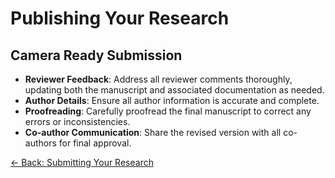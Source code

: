 # Publishing Your Research

## Camera Ready Submission
- **Reviewer Feedback**: Address all reviewer comments thoroughly, updating both the manuscript and associated documentation as needed.
- **Author Details**: Ensure all author information is accurate and complete.
- **Proofreading**: Carefully proofread the final manuscript to correct any errors or inconsistencies.
- **Co-author Communication**: Share the revised version with all co-authors for final approval.

[← Back: Submitting Your Research](submitting.md)